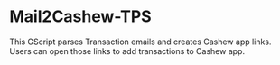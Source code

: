 # Mail2Cashew-TPS
This GScript parses Transaction emails and creates Cashew app links. Users can open those links to add transactions to Cashew app.
